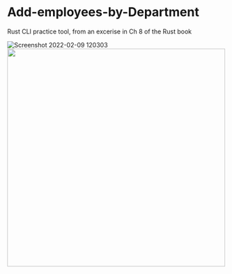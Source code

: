 # Add-employees-by-Department
Rust CLI practice tool, from an excerise in Ch 8 of the Rust book

![Screenshot 2022-02-09 120303]()
<img src="https://user-images.githubusercontent.com/94210025/153281069-431274a0-061c-4cc1-92e3-975136cfdc2f.png" width="500">
